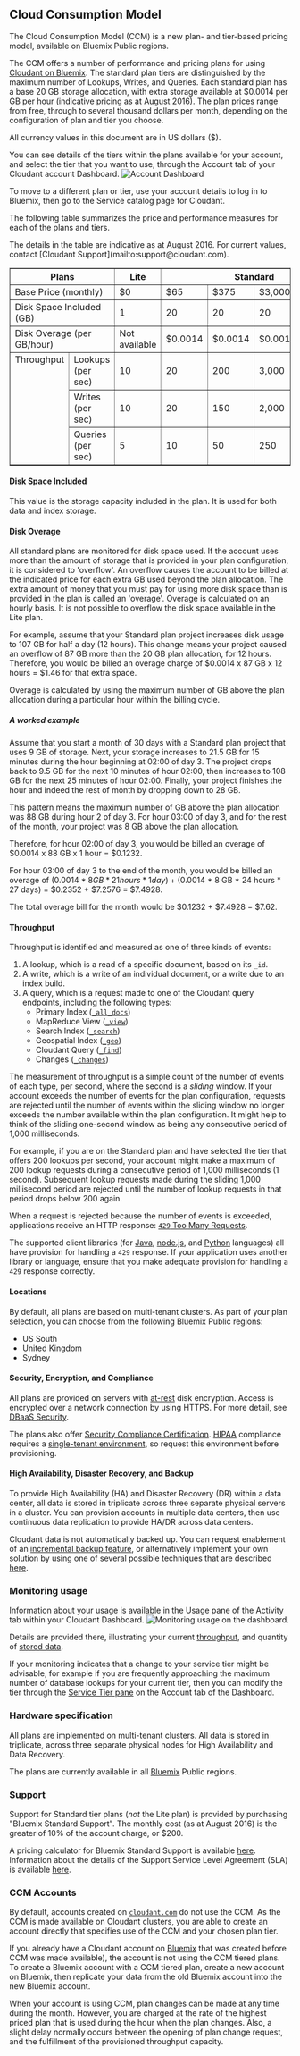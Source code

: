 ## Cloud Consumption Model

<aside role="complementary" aria-label="availability">The Cloud Consumption Model (CCM) is a new plan- and tier-based pricing model,
available on Bluemix Public regions.</aside>

The CCM offers a number of performance and pricing plans
for using [Cloudant on Bluemix](https://www.ng.bluemix.net/docs/#services/Cloudant/index.html#Cloudant).
The standard plan tiers are distinguished by the maximum number of Lookups,
Writes,
and Queries.
Each standard plan has a base 20 GB storage allocation,
with extra storage available
at $0.0014 per GB per hour (indicative pricing as at August 2016).
The plan prices range from free,
through to several thousand dollars per month,
depending on the configuration of plan and tier you choose.

<aside class="warning" role="complementary" aria-label="pricing">All currency values in this document are in US dollars ($).</aside>

<div id="servicetier"></div>

You can see details of the tiers within the plans available for your account,
and select the tier that you want to use,
through the Account tab of your Cloudant account Dashboard.
![Account Dashboard](images/AccountsCCM01.png)

To move to a different plan or tier,
use your account details to log in to Bluemix,
then go to the Service catalog page for Cloudant.

The following table summarizes the price and performance measures for each of the plans and tiers.

<aside class="warning" role="complementary" aria-label="indicativetierpricing">The details in the table are indicative as at August 2016.
For current values,
contact [Cloudant Support](mailto:support@cloudant.com).</aside>

<table border="1" summary="A table summarizing the available pricing and performance details for each of the available plans and tiers of service.">
<tr valign="top">
<th colspan="2" id="planCharacteristic">Plans</th>
<th id="litePlan">Lite</th>
<th colspan="4" id="standardPlan">Standard</th>
</tr>
<tr>
<td colspan="2" headers="planCharacteristic" id="basePrice">Base Price (monthly)</td>
<td headers="litePlan basePrice">$0</td>
<td headers="standardPlan basePrice">$65</td>
<td headers="standardPlan basePrice">$375</td>
<td headers="standardPlan basePrice">$3,000</td>
<td headers="standardPlan basePrice">$16,000</td>
</tr>
<tr>
<td colspan="2" headers="planCharacteristic" id="diskSpace">Disk Space Included (GB)</td>
<td headers="litePlan diskSpace">1</td>
<td headers="standardPlan diskSpace">20</td>
<td headers="standardPlan diskSpace">20</td>
<td headers="standardPlan diskSpace">20</td>
<td headers="standardPlan diskSpace">20</td>
</tr>
<tr>
<td colspan="2" headers="planCharacteristic" id="diskOverage">Disk Overage (per GB/hour)</td>
<td headers="litePlan diskOverage">Not available</td>
<td headers="standardPlan diskOverage">$0.0014</td>
<td headers="standardPlan diskOverage">$0.0014</td>
<td headers="standardPlan diskOverage">$0.0014</td>
<td headers="standardPlan diskOverage">$0.0014</td>
</tr>
<tr>
<td rowspan="3" valign="top" headers="planCharacteristic" id="throughputLabel">Throughput</td>
<td headers="planCharacteristic throughputLabel" id="lookups">Lookups (per sec)</td>
<td headers="litePlan throughputLabel lookups">10</td>
<td headers="standardPlan throughputLabel lookups">20</td>
<td headers="standardPlan throughputLabel lookups">200</td>
<td headers="standardPlan throughputLabel lookups">3,000</td>
<td headers="standardPlan throughputLabel lookups">20,000</td>
</tr>
<tr>
<td headers="planCharacteristic throughputLabel" id="writes">Writes (per sec)</td>
<td headers="litePlan throughputLabel writes">10</td>
<td headers="standardPlan throughputLabel writes">20</td>
<td headers="standardPlan throughputLabel writes">150</td>
<td headers="standardPlan throughputLabel writes">2,000</td>
<td headers="standardPlan throughputLabel writes">12,000</td>
</tr>
<tr>
<td headers="planCharacteristic throughputLabel" id="queries">Queries (per sec)</td>
<td headers="litePlan throughputLabel queries">5</td>
<td headers="standardPlan throughputLabel queries">10</td>
<td headers="standardPlan throughputLabel queries">50</td>
<td headers="standardPlan throughputLabel queries">250</td>
<td headers="standardPlan throughputLabel queries">1,000</td>
</tr>
</table>

#### Disk Space Included

This value is the storage capacity included in the plan.
It is used for both data and index storage.

#### Disk Overage

All standard plans are monitored for disk space used.
If the account uses more than the amount of storage that is provided in your plan configuration,
it is considered to 'overflow'.
An overflow causes the account to be billed at the indicated price for each extra GB used beyond the plan allocation.
The extra amount of money that you must pay for using more disk space than is provided in the plan is called an 'overage'.
Overage is calculated on an hourly basis.
It is not possible to overflow the disk space available in the Lite plan.

For example,
assume that your Standard plan project increases disk usage to 107 GB for half a day (12 hours).
This change means your project caused an overflow of 87 GB more than the 20 GB plan allocation,
for 12 hours.
Therefore,
you would be billed an overage charge of $0.0014 x 87 GB x 12 hours = $1.46 for that extra space.

Overage is calculated by using the maximum number of GB above the plan allocation during a particular hour within the billing cycle.

##### A worked example

Assume that you start a month of 30 days with a Standard plan project that uses 9 GB of storage.
Next,
your storage increases to 21.5 GB for 15 minutes during the hour beginning at 02:00 of day 3.
The project drops back to 9.5 GB for the next 10 minutes of hour 02:00,
then increases to 108 GB for the next 25 minutes of hour 02:00.
Finally,
your project finishes the hour and indeed the rest of month by dropping down to 28 GB.

This pattern means the maximum number of GB above the plan allocation was 88 GB during hour 2 of day 3.
For hour 03:00 of day 3,
and for the rest of the month,
your project was 8 GB above the plan allocation.

Therefore,
for hour 02:00 of day 3,
you would be billed an overage of $0.0014 x 88 GB x 1 hour = $0.1232.

For hour 03:00 of day 3 to the end of the month,
you would be billed an overage of ($0.0014 * 8 GB * 21 hours * 1 day) + ($0.0014 * 8 GB * 24 hours * 27 days) = $0.2352 + $7.2576 = $7.4928.

The total overage bill for the month would be $0.1232 + $7.4928 = $7.62.

#### Throughput

Throughput is identified and measured as one of three kinds of events:

1.	A lookup, which is a read of a specific document, based on its `_id`.
2.	A write, which is a write of an individual document, or a write due to an index build.
3.	A query, which is a request made to one of the Cloudant query endpoints, including the following types:
	-	Primary Index ([`_all_docs`](database.html#get-documents))
	-	MapReduce View ([`_view`](creating_views.html#using-views))
	-	Search Index ([`_search`](search.html#queries))
	-	Geospatial Index ([`_geo`](geo.html#querying-a-cloudant-geo-index))
	-	Cloudant Query ([`_find`](cloudant_query.html#finding-documents-using-an-index))
	-	Changes ([`_changes`](database.html#get-changes))

The measurement of throughput is a simple count of the number of events of each type,
per second,
where the second is a _sliding_ window.
If your account exceeds the number of events for the plan configuration,
requests are rejected until the number of events within the sliding window no longer exceeds the number available within the plan configuration.
It might help to think of the sliding one-second window as being any consecutive period of 1,000 milliseconds.

For example,
if you are on the Standard plan and have selected the tier that offers 200 lookups per second,
your account might make a maximum of 200 lookup requests during a consecutive period of 1,000 milliseconds (1 second).
Subsequent lookup requests made during the sliding 1,000 millisecond period are rejected until the number of lookup requests in that period drops below 200 again.

When a request is rejected because the number of events is exceeded,
applications receive an HTTP response: [`429` Too Many Requests](http.html#429).

The supported client libraries (for [Java](libraries.html#java), [node.js](libraries.html#node.js), and [Python](libraries.html#python) languages) all have provision for handling a `429` response.
If your application uses another library or language,
ensure that you make adequate provision for handling a `429` response correctly.

#### Locations

By default,
all plans are based on multi-tenant clusters.
As part of your plan selection,
you can choose from the following Bluemix Public regions:

-	US South
- United Kingdom
- Sydney

<!-- Alternatively,
a dedicated single-tenant environment can be provided in any SoftLayer data center,
for an additional $5000 per month, per data center (indicative as at August 2016).
-->

#### Security, Encryption, and Compliance

All plans are provided on servers with [at-rest](https://en.wikipedia.org/wiki/Data_at_rest) disk encryption.
Access is encrypted over a network connection by using HTTPS.
For more detail,
see [DBaaS Security](https://cloudant.com/product/cloudant-features/dbaas-security/).

The plans also offer [Security Compliance Certification](https://cloudant.com/product/cloudant-features/cloudant-compliance/).
[HIPAA](https://en.wikipedia.org/wiki/Health_Insurance_Portability_and_Accountability_Act) compliance requires a [single-tenant environment](ccm.html#locations),
so request this environment before provisioning.

#### High Availability, Disaster Recovery, and Backup

To provide High Availability (HA) and Disaster Recovery (DR) within a data center,
all data is stored in triplicate across three separate physical servers in a cluster.
You can provision accounts in multiple data centers,
then use continuous data replication to provide HA/DR across data centers.

Cloudant data is not automatically backed up.
You can request enablement of an [incremental backup feature](https://docs.cloudant.com/backup-guide.html),
or alternatively implement your own solution by using one of several possible techniques that are described [here](https://developer.ibm.com/clouddataservices/2016/03/22/simple-couchdb-and-cloudant-backup/).  

### Monitoring usage

Information about your usage is available in the Usage pane of the Activity tab within your Cloudant Dashboard.
![Monitoring usage on the dashboard](images/MonitoringCCM08.png).

Details are provided there,
illustrating your current [throughput](ccm.html#throughput),
and quantity of [stored data](ccm.html#disk-space-included).

If your monitoring indicates that a change to your service tier might be advisable,
for example if you are frequently approaching the maximum number of database lookups for your current tier,
then you can modify the tier through the [Service Tier pane](ccm.html#servicetier) on the Account tab of the Dashboard.

<!--
### Service Level Agreement

The Service Level Agreement (SLA) is 99.9% for Cloudant-hosted plans.
If your Cloudant account is hosted on [Bluemix](https://console.ng.bluemix.net/registration/),
your SLA is determined by your Bluemix account.
-->

### Hardware specification

All plans are implemented on multi-tenant clusters.
All data is stored in triplicate,
across three separate physical nodes for High Availability and Data Recovery.

The plans are currently available in all [Bluemix](https://console.ng.bluemix.net/registration/) Public regions.

<!--Availability in [`cloudant.com`](https://cloudant.com/) regions is subject to demand.

An isolated environment can be provided in a SoftLayer data center,
for an extra $5000 per month (indicative price, as at August 2016).-->

### Support

Support for Standard tier plans (_not_ the Lite plan) is provided by purchasing "Bluemix Standard Support".
The monthly cost (as at August 2016) is the greater of 10% of the account charge,
or $200.

A pricing calculator for Bluemix Standard Support is available
[here](https://console.ng.bluemix.net/?direct=classic/#/pricing/cloudOEPaneId=pricing&paneId=pricingSheet).
Information about the details of the Support Service Level Agreement (SLA) is available
[here](http://www-03.ibm.com/software/sla/sladb.nsf/pdf/6606-08/$file/i126-6606-08_05-2016_en_US.pdf).

### CCM Accounts

By default,
accounts created on [`cloudant.com`](https://cloudant.com/) do not use the CCM.
As the CCM is made available on Cloudant clusters,
you are able to create an account directly that specifies use of the CCM and your chosen plan tier.

If you already have a Cloudant account on [Bluemix](https://console.ng.bluemix.net/registration/)
that was created before CCM was made available),
the account is not using the CCM tiered plans.
To create a Bluemix account with a CCM tiered plan,
create a new account on Bluemix,
then replicate your data from the old Bluemix account into the new Bluemix account.

When your account is using CCM,
plan changes can be made at any time during the month.
However,
you are charged at the rate of the highest priced plan that is used during the hour when the plan changes.
Also,
a slight delay normally occurs between the opening of plan change request,
and the fulfillment of the provisioned throughput capacity.
